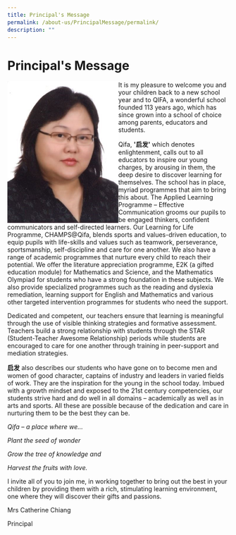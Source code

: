 ```yaml
---
title: Principal's Message
permalink: /about-us/PrincipalMessage/permalink/
description: ""
---
```

Principal's Message
===================


<img src="/images/Done/Done/Mrs%20Catherine%20Chiang.jpeg" style="width:50%;float:left">



It is my pleasure to welcome you and your children back to a new school year and to QIFA, a wonderful school founded 113 years ago, which has since grown into a school of choice among parents, educators and students.

  

Qifa,&nbsp;**'启发'**&nbsp;which denotes enlightenment, calls out to all educators to inspire our young charges, by arousing in them, the deep desire to discover learning for themselves. The school has in place, myriad programmes that aim to bring this about. The Applied Learning Programme – Effective Communication grooms our pupils to be engaged thinkers, confident communicators and self-directed learners. Our Learning for Life Programme, CHAMPS@Qifa, blends sports and values-driven education, to equip pupils with life-skills and values such as teamwork, perseverance, sportsmanship, self-discipline and care for one another. We also have a range of academic programmes that nurture every child to reach their potential. We offer the literature appreciation programme, E2K (a gifted education module) for Mathematics and Science, and the Mathematics Olympiad for students who have a strong foundation in these subjects. We also provide specialized programmes such as the reading and dyslexia remediation, learning support for English and Mathematics and various other targeted intervention programmes for students who need the support.

  

Dedicated and competent, our teachers ensure that learning is meaningful through the use of visible thinking strategies and formative assessment. Teachers build a strong relationship with students through the STAR (Student-Teacher Awesome Relationship) periods while students are encouraged to care for one another through training in peer-support and mediation strategies.

  

**启发**&nbsp;also describes our students who have gone on to become men and women of good character, captains of industry and leaders in varied fields of work. They are the inspiration for the young in the school today. Imbued with a growth mindset and exposed to the 21st&nbsp;century competencies, our students strive hard and do well in all domains – academically as well as in arts and sports. All these are possible because of the dedication and care in nurturing them to be the best they can be.

_Qifa – a place where we…_

_Plant the seed of wonder_

_Grow the tree of knowledge and_

_Harvest the fruits with love._
	
I invite all of you to join me, in working together to bring out the best in your children by providing them with a rich, stimulating learning environment, one where they will discover their gifts and passions.


Mrs Catherine Chiang

Principal